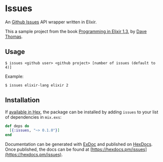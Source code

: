 # Issues

An [Github Issues](https://help.github.com/articles/about-issues/) API wrapper written in Elixir.

This a sample project from the book [Programming in Elixir 1.3](https://pragprog.com/book/elixir13/programming-elixir-1-3), by [Dave Thomas](https://github.com/pragdave).

## Usage

`$ issues <github user> <github project> [number of issues (default to 4)]`

Example:

`$ issues elixir-lang elixir 2`

## Installation

If [available in Hex](https://hex.pm/docs/publish), the package can be installed
by adding `issues` to your list of dependencies in `mix.exs`:

```elixir
def deps do
  [{:issues, "~> 0.1.0"}]
end
```

Documentation can be generated with [ExDoc](https://github.com/elixir-lang/ex_doc)
and published on [HexDocs](https://hexdocs.pm). Once published, the docs can
be found at [https://hexdocs.pm/issues](https://hexdocs.pm/issues).
